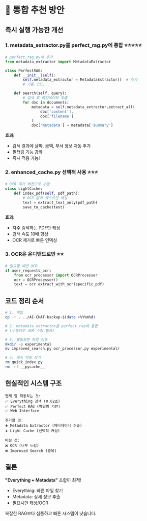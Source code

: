 # 🎯 통합 추천 방안

## 즉시 실행 가능한 개선

### 1. **metadata_extractor.py를 perfect_rag.py에 통합** ⭐⭐⭐⭐⭐
```python
# perfect_rag.py에 추가
from metadata_extractor import MetadataExtractor

class PerfectRAG:
    def __init__(self):
        self.metadata_extractor = MetadataExtractor()  # 추가
        # 기존 코드...

    def search(self, query):
        # 검색 후 메타데이터 추출
        for doc in documents:
            metadata = self.metadata_extractor.extract_all(
                doc['content'],
                doc['filename']
            )
            doc['metadata'] = metadata['summary']
```

**효과:**
- 검색 결과에 날짜, 금액, 부서 정보 자동 추가
- 필터링 기능 강화
- 즉시 적용 가능!

### 2. **enhanced_cache.py 선택적 사용** ⭐⭐⭐
```python
# OCR 제거 버전으로 수정
class LightCache:
    def index_pdf(self, pdf_path):
        # OCR 없이 텍스트만 캐싱
        text = extract_text_only(pdf_path)
        save_to_cache(text)
```

**효과:**
- 자주 검색하는 PDF만 캐싱
- 검색 속도 10배 향상
- OCR 제거로 빠른 인덱싱

### 3. **OCR은 온디맨드로만** ⭐⭐
```python
# 필요할 때만 OCR
if user_requests_ocr:
    from ocr_processor import OCRProcessor
    ocr = OCRProcessor()
    text = ocr.extract_with_ocr(specific_pdf)
```

## 코드 정리 순서

```bash
# 1. 백업
cp -r . ../AI-CHAT-backup-$(date +%Y%m%d)

# 2. metadata_extractor를 perfect_rag에 통합
# (수동으로 코드 수정 필요)

# 3. 불필요한 파일 이동
mkdir -p experimental
mv improved_search.py ocr_processor.py experimental/

# 4. 캐시 파일 정리
rm quick_index.py
rm -rf __pycache__
```

## 현실적인 시스템 구조

```
현재 잘 작동하는 것:
✅ Everything 검색 (0.02초)
✅ Perfect RAG (파일명 기반)
✅ Web Interface

추가할 것:
➕ Metadata Extractor (메타데이터 추출)
➕ Light Cache (선택적 캐싱)

버릴 것:
❌ OCR (너무 느림)
❌ Improved Search (중복)
```

## 결론

**"Everything + Metadata"** 조합이 최적!
- Everything: 빠른 파일 찾기
- Metadata: 상세 정보 추출
- 필요시만 캐싱/OCR

복잡한 RAG보다 심플하고 빠른 시스템이 낫습니다.